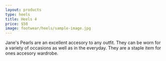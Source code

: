 ```yaml
---
layout: products
type: heels
title: Heels 4
price: $50
image: footwear/heels/sample-image.jpg
---
```



Jane's Pearls are an excellent accesory to any outfit. They can be worn for a variety of occasions as well as in the everyday. They are a staple item for ones accesory wardrobe. 